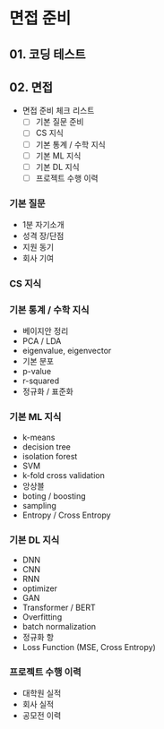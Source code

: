 # 면접 준비
## 01. 코딩 테스트
## 02. 면접
- 면접 준비 체크 리스트
  - [ ] 기본 질문 준비
  - [ ] CS 지식
  - [ ] 기본 통계 / 수학 지식
  - [ ] 기본 ML 지식
  - [ ] 기본 DL 지식
  - [ ] 프로젝트 수행 이력
### 기본 질문
- 1분 자기소개
- 성격 장/단점
- 지원 동기
- 회사 기여
### CS 지식
### 기본 통계 / 수학 지식
- 베이지안 정리
- PCA / LDA
- eigenvalue, eigenvector
- 기본 분포
- p-value
- r-squared
- 정규화 / 표준화
### 기본 ML 지식
- k-means
- decision tree
- isolation forest
- SVM
- k-fold cross validation
- 앙상블
- boting / boosting
- sampling
- Entropy / Cross Entropy
### 기본 DL 지식
- DNN
- CNN
- RNN
- optimizer
- GAN
- Transformer / BERT
- Overfitting
- batch normalization
- 정규화 항
- Loss Function (MSE, Cross Entropy)
### 프로젝트 수행 이력
- 대학원 실적
- 회사 실적
- 공모전 이력
